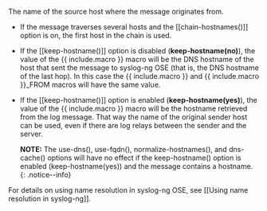 The name of the source host where the message originates from.

- If the message traverses several hosts and the
    [[chain-hostnames()]] option is on, the first host
    in the chain is used.

- If the [[keep-hostname()]] option is disabled
    (**keep-hostname(no)**), the value of the {{ include.macro }} macro
    will be the DNS hostname of the host that sent the message to
    syslog-ng OSE (that is, the DNS hostname of the last hop). In this
    case the {{ include.macro }} and {{ include.macro }}_FROM macros will have the same
    value.

- If the [[keep-hostname()]] option is enabled
    (**keep-hostname(yes)**), the value of the {{ include.macro }} macro
    will be the hostname retrieved from the log message. That way the
    name of the original sender host can be used, even if there are log
    relays between the sender and the server.

    **NOTE:** The use-dns(), use-fqdn(), normalize-hostnames(), and
    dns-cache() options will have no effect if the keep-hostname()
    option is enabled (keep-hostname(yes)) and the message contains a
    hostname.
    {: .notice--info}

For details on using name resolution in syslog-ng OSE, see
[[Using name resolution in syslog-ng]].
